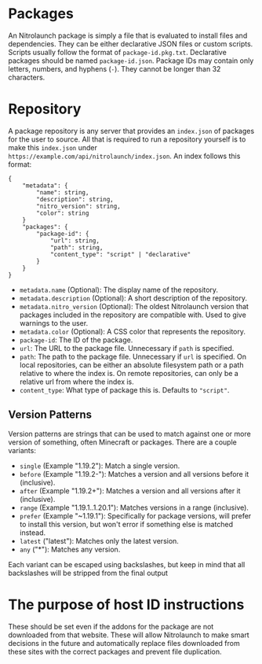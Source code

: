# Packages

An Nitrolaunch package is simply a file that is evaluated to install files and dependencies. They can be either declarative JSON files or custom scripts. Scripts usually follow the format of `package-id.pkg.txt`. Declarative packages should be named `package-id.json`. Package IDs may contain only letters, numbers, and hyphens (`-`). They cannot be longer than 32 characters.

# Repository

A package repository is any server that provides an `index.json` of packages for the user to source. All that is required to run a repository yourself is to make this `index.json` under `https://example.com/api/nitrolaunch/index.json`. An index follows this format:

```
{
	"metadata": {
		"name": string,
		"description": string,
		"nitro_version": string,
		"color": string
	}
	"packages": {
		"package-id": {
			"url": string,
			"path": string,
			"content_type": "script" | "declarative"
		}
	}
}
```

- `metadata.name` (Optional): The display name of the repository.
- `metadata.description` (Optional): A short description of the repository.
- `metadata.nitro_version` (Optional): The oldest Nitrolaunch version that packages included in the repository are compatible with. Used to give warnings to the user.
- `metadata.color` (Optional): A CSS color that represents the repository.
- `package-id`: The ID of the package.
- `url`: The URL to the package file. Unnecessary if `path` is specified.
- `path`: The path to the package file. Unnecessary if `url` is specified. On local repositories, can be either an absolute filesystem path or a path relative to where the index is. On remote repositories, can only be a relative url from where the index is.
- `content_type`: What type of package this is. Defaults to `"script"`.

## Version Patterns

Version patterns are strings that can be used to match against one or more version of something, often Minecraft or packages. There are a couple variants:

- `single` (Example "1.19.2"): Match a single version.
- `before` (Example "1.19.2-"): Matches a version and all versions before it (inclusive).
- `after` (Example "1.19.2+"): Matches a version and all versions after it (inclusive).
- `range` (Example "1.19.1..1.20.1"): Matches versions in a range (inclusive).
- `prefer` (Example "~1.19.1"): Specifically for package versions, will prefer to install this version, but won't error if something else is matched instead.
- `latest` ("latest"): Matches only the latest version.
- `any` ("\*"): Matches any version.

Each variant can be escaped using backslashes, but keep in mind that all backslashes will be stripped from the final output

# The purpose of host ID instructions

These should be set even if the addons for the package are not downloaded from that website. These will allow Nitrolaunch to make smart decisions in the future and automatically replace files downloaded from these sites with the correct packages and prevent file duplication.
